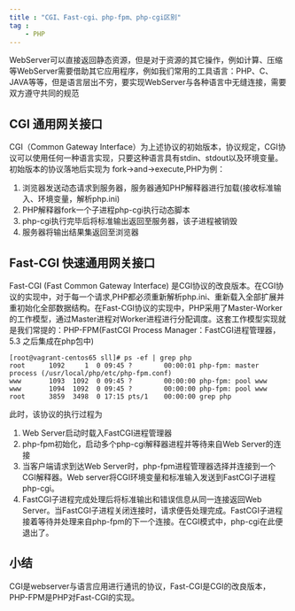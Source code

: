 ```yaml
---
title : "CGI、Fast-cgi、php-fpm、php-cgi区别"
tag :
	- PHP
---
```


WebServer可以直接返回静态资源，但是对于资源的其它操作，例如计算、压缩等WebServer需要借助其它应用程序，例如我们常用的工具语言：PHP、C、JAVA等等，但是语言层出不穷，要实现WebServer与各种语言中无缝连接，需要双方遵守共同的规范

## CGI 通用网关接口

CGI（Common Gateway Interface）为上述协议的初始版本，协议规定，CGI协议可以使用任何一种语言实现，只要这种语言具有stdin、stdout以及环境变量。
初始版本的协议落地后实现为 fork->and->execute,PHP为例：

1. 浏览器发送动态请求到服务器，服务器通知PHP解释器进行加载(接收标准输入、环境变量，解析php.ini)
1. PHP解释器fork一个子进程php-cgi执行动态脚本
1. php-cgi执行完毕后将标准输出返回至服务器，该子进程被销毁
1. 服务器将输出结果集返回至浏览器


## Fast-CGI 快速通用网关接口

Fast-CGI (Fast Common Gateway Interface) 是CGI协议的改良版本。在CGI协议的实现中，对于每一个请求,PHP都必须重新解析php.ini、重新载入全部扩展并重初始化全部数据结构。在Fast-CGI协议的实现中，PHP采用了Master-Worker的工作模型，通过Master进程对Worker进程进行分配调度。这套工作模型实现就是我们常提的：PHP-FPM(FastCGI Process Manager：FastCGI进程管理器，5.3 之后集成在php包中)

	[root@vagrant-centos65 sll]# ps -ef | grep php
	root      1092     1  0 09:45 ?        00:00:01 php-fpm: master process (/usr/local/php/etc/php-fpm.conf)                                                                    
	www       1093  1092  0 09:45 ?        00:00:00 php-fpm: pool www                                                                                                            
	www       1094  1092  0 09:45 ?        00:00:00 php-fpm: pool www                                                                                                            
	root      3859  3498  0 17:15 pts/1    00:00:00 grep php

此时，该协议的执行过程为

1. Web Server启动时载入FastCGI进程管理器
1. php-fpm初始化，启动多个php-cgi解释器进程并等待来自Web Server的连接
1. 当客户端请求到达Web Server时，php-fpm进程管理器选择并连接到一个CGI解释器。Web server将CGI环境变量和标准输入发送到FastCGI子进程php-cgi。
1. FastCGI子进程完成处理后将标准输出和错误信息从同一连接返回Web Server。当FastCGI子进程关闭连接时，请求便告处理完成。FastCGI子进程接着等待并处理来自php-fpm的下一个连接。在CGI模式中，php-cgi在此便退出了。

## 小结

CGI是webserver与语言应用进行通讯的协议，Fast-CGI是CGI的改良版本，PHP-FPM是PHP对Fast-CGI的实现。
	

